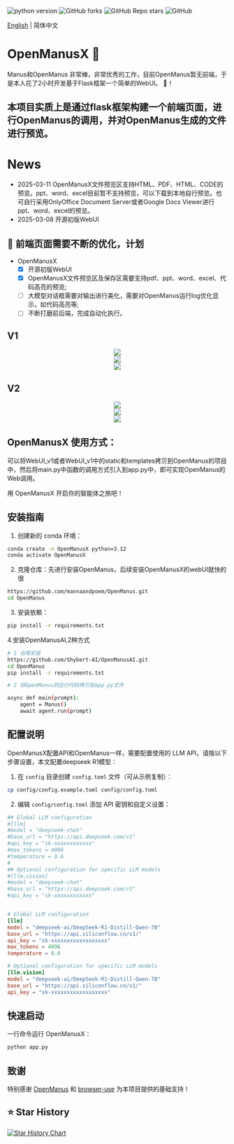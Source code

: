 ![python version](https://img.shields.io/badge/python-3.8+-orange.svg)
![GitHub forks](https://img.shields.io/github/forks/Shybert-AI/OpenManusAI)
![GitHub Repo stars](https://img.shields.io/github/stars/Shybert-AI/OpenManusAI)
![GitHub](https://img.shields.io/github/license/Shybert-AI/OpenManusAI)

[English](README_en.md) | 简体中文

# OpenManusX 🙋

Manus和OpenManus 非常棒，非常优秀的工作，目前OpenManus暂无前端，于是本人花了2小时开发基于Flask框架一个简单的WebUI。 🛫！

##  本项目实质上是通过flask框架构建一个前端页面，进行OpenManus的调用，并对OpenManus生成的文件进行预览。
# News
- 2025-03-11 OpenManusX文件预览区支持HTML、PDF、HTML、CODE的预览。ppt、word、excel目前暂不支持预览，可以下载到本地自行预览。也可自行采用OnlyOffice Document Server或者Google Docs Viewer进行ppt、word、excel的预览。
- 2025-03-08 开源初版WebUI

## 📑 前端页面需要不断的优化，计划
- OpenManusX
    - [x] 开源初版WebUI
    - [x] OpenManusX文件预览区及保存区需要支持pdf、ppt、word、excel、代码高亮的预览;    
    - [ ] 大模型对话框需要对输出进行美化，需要对OpenManus运行log优化显示，如代码高亮等;    
    - [ ] 不断打磨前后端，完成自动化执行。

## V1
<div align="center">
    <img src="./assets/1.jpg">
</div>
<div align="center">
    <img src="./assets/2.jpg">
</div>
<div align="center">
    <img src="./assets/3.jpg">
</div>

## V2
<div align="center">
    <img src="./assets/pdf.jpg">
</div>
<div align="center">
    <img src="./assets/html.jpg">
</div>
<div align="center">
    <img src="./assets/code.jpg">
</div>


## OpenManusX 使用方式：
   可以将WebUI_v1或者WebUI_v1中的static和templates拷贝到OpenManus的项目中，然后将main.py中函数的调用方式引入到app.py中，即可实现OpenManus的Web调用。


用 OpenManusX 开启你的智能体之旅吧！  


## 安装指南

1. 创建新的 conda 环境：

```bash
conda create -n OpenManusX python=3.12
conda activate OpenManusX
```

2. 克隆仓库：先进行安装OpenManus，后续安装OpenManusX的webUI就快的很

```bash
https://github.com/mannaandpoem/OpenManus.git
cd OpenManus
```

3. 安装依赖：

```bash
pip install -r requirements.txt
```
4.安装OpenManusAI,2种方式

```bash
# 1 仓库安装
https://github.com/Shybert-AI/OpenManusAI.git
cd OpenManus
pip install -r requirements.txt

# 2 将OpenManus的运行代码拷贝到app.py文件

async def main(prompt):
    agent = Manus()
    await agent.run(prompt)

```

## 配置说明

OpenManusX配置API和OpenManus一样，需要配置使用的 LLM API，请按以下步骤设置，本文配置deepseek R1模型：

1. 在 `config` 目录创建 `config.toml` 文件（可从示例复制）：

```bash
cp config/config.example.toml config/config.toml
```

2. 编辑 `config/config.toml` 添加 API 密钥和自定义设置：

```toml
## Global LLM configuration
#[llm]
#model = "deepseek-chat"
#base_url = "https://api.deepseek.com/v1"
#api_key = "sk-xxxxxxxxxxxx"
#max_tokens = 4096
#temperature = 0.6
#
## Optional configuration for specific LLM models
#[llm.vision]
#model = "deepseek-chat"
#base_url = "https://api.deepseek.com/v1"
#api_key = "sk-xxxxxxxxxxxx"


# Global LLM configuration
[llm]
model = "deepseek-ai/DeepSeek-R1-Distill-Qwen-7B"
base_url = "https://api.siliconflow.cn/v1/"
api_key = "sk-xxxxxxxxxxxxxxxxxx"
max_tokens = 4096
temperature = 0.6

# Optional configuration for specific LLM models
[llm.vision]
model = "deepseek-ai/DeepSeek-R1-Distill-Qwen-7B"
base_url = "https://api.siliconflow.cn/v1/"
api_key = "sk-xxxxxxxxxxxxxxxxxx"
```

## 快速启动

一行命令运行 OpenManusX：

```bash
python app.py
```

## 致谢

特别感谢 [OpenManus](https://github.com/mannaandpoem/OpenManus)
和 [browser-use](https://github.com/browser-use/browser-use) 为本项目提供的基础支持！

## ⭐ Star History

[![Star History Chart](https://api.star-history.com/svg?repos=Shybert-AI/OpenManus-WebUI&type=Date)](https://star-history.com/#Shybert-AI/OpenManus-WebUI&Date)
